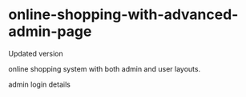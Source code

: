 # online-shopping-with-advanced-admin-page
Updated version


online shopping system with both admin and user layouts.

admin login details  
